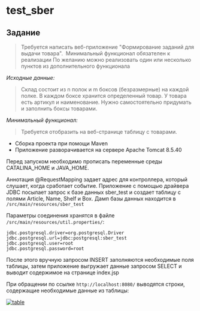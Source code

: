 # test_sber

## Задание

> Требуется написать веб-приложение "Формирование заданий для выдачи товара". 
> Минимальный функционал обязателен к реализации
> По желанию можно реализовать один или несколько пунктов из дополнительного функционала

_Исходные данные:_

> Склад состоит из n полок и m боксов (безразмерные) на каждой полке. В каждом боксе хранится определенный товар.
> У товара есть артикул и наименование. Нужно самостоятельно придумать и заполнить боксы товарами. 

*Минимальный функционал:*

> Требуется отобразить на веб-странице таблицу с товарами. 


* Сборка проекта при помощи Maven
* Приложение разворачивается на сервере Apache Tomcat 8.5.40

Перед запуском необходимо прописать переменные среды CATALINA_HOME и JAVA_HOME.

Аннотация @RequestMapping задает адрес для контроллера, который слушает, когда сработает событие.
Приложение с помощью драйвера JDBC посылает запрос к базе данных sber_test и создает таблицу с полями Article, Name, Shelf и Box. 
Дамп базы данных находится в `/src/main/resources/sber_test`

Параметры соединения хранятся в файле `/src/main/resources/util.properties/`:

```
jdbc.postgresql.driver=org.postgresql.Driver
jdbc.postgresql.url=jdbc:postgresql:sber_test
jdbc.postgresql.user=root
jdbc.postgresql.password=root
```
После этого вручную запросом INSERT заполняются необходимые поля таблицы, затем приложение выгружает данные запросом SELECT и выводит содержимое на странице index.jsp

При обращении по ссылке `http://localhost:8080/` выводятся строки, содержащие необходимые данные из таблицы:

<a href="https://imgbb.com/"><img src="https://i.ibb.co/YB4NMkn/table.png" alt="table" border="0"></a>

